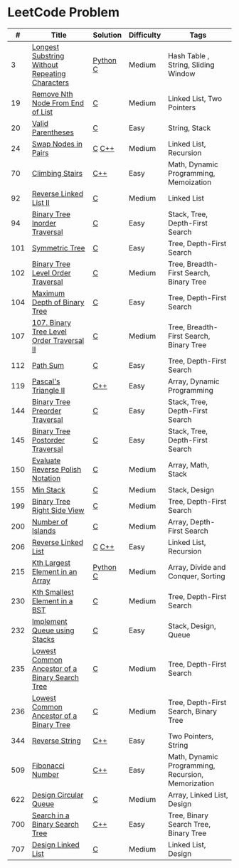 # LeetCode Problem


| #   | **Title**                                                                                                                       | **Solution**                                                                                                                                      | **Difficulty** | **Tags**                                           |
| --- | ------------------------------------------------------------------------------------------------------------------------------- | ------------------------------------------------------------------------------------------------------------------------------------------------- | -------------- | -------------------------------------------------- |
| 3   | [Longest Substring Without Repeating Characters](https://leetcode.com/problems/longest-substring-without-repeating-characters/) | [Python](./3%20Longest%20Substring%20Without%20Repeating%20Characters/3.py) [C](./3%20Longest%20Substring%20Without%20Repeating%20Characters/3.c) | Medium         | Hash Table , String, Sliding Window                |
| 19  | [Remove Nth Node From End of List](https://leetcode.com/problems/remove-nth-node-from-end-of-list/)                             | [C](./19%20Remove%20Nth%20Node%20From%20End%20of%20List/19.c)                                                                                     | Medium         | Linked List, Two Pointers                          |
| 20  | [Valid Parentheses](https://leetcode.com/problems/valid-parentheses/)                                                           | [C](./20%20Valid%20Parentheses/20.c)                                                                                                              | Easy           | String, Stack                                      |
| 24  | [Swap Nodes in Pairs](https://leetcode.com/problems/swap-nodes-in-pairs/)                                                       | [C](./24%20Swap%20Nodes%20in%20Pairs/24.c) [C++](./24%20Swap%20Nodes%20in%20Pairs/24.cpp)                                                         | Medium         | Linked List, Recursion                             |
| 70  | [Climbing Stairs](https://leetcode.com/problems/climbing-stairs/)                                                               | [C++](./70%20Climbing%20Stairs/70.cpp)                                                                                                            | Easy           | Math, Dynamic Programming, Memoization             |
| 92  | [Reverse Linked List II](https://leetcode.com/problems/reverse-linked-list-ii/)                                                 | [C](./92%20Reverse%20Linked%20List%20II/92.c)                                                                                                     | Medium         | Linked List                                        |
| 94  | [Binary Tree Inorder Traversal](https://leetcode.com/problems/binary-tree-inorder-traversal/)                                   | [C](./94%20Binary%20Tree%20Inorder%20Traversal/94.c)                                                                                              | Easy           | Stack, Tree, Depth-First Search                    |
| 101 | [Symmetric Tree](https://leetcode.com/problems/symmetric-tree/)                                                                 | [C](./101%20Symmetric%20Tree/101.c)                                                                                                               | Easy           | Tree, Depth-First Search                           |
| 102 | [Binary Tree Level Order Traversal](https://leetcode.com/problems/binary-tree-level-order-traversal/)                           | [C](./102%20Binary%20Tree%20Level%20Order%20Traversal/102.c)                                                                                      | Medium         | Tree, Breadth-First Search, Binary Tree            |
| 104 | [ Maximum Depth of Binary Tree](https://leetcode.com/problems/maximum-depth-of-binary-tree/)                                    | [C](./104%20Maximum%20Depth%20of%20Binary%20Tree/104.c)                                                                                           | Easy           | Tree, Depth-First Search                           |
| 107 | [107. Binary Tree Level Order Traversal II](https://leetcode.com/problems/binary-tree-level-order-traversal-ii/)                | [C](./107%20Binary%20Tree%20Level%20Order%20Traversal%20II/107.c)                                                                                 | Medium         | Tree, Breadth-First Search, Binary Tree            |
| 112 | [Path Sum](https://leetcode.com/problems/path-sum/)                                                                             | [C](./112%20Path%20Sum/112.c)                                                                                                                     | Easy           | Tree, Depth-First Search                           |
| 119 | [Pascal's Triangle II](https://leetcode.com/problems/pascals-triangle-ii/)                                                      | [C++](./119%20Pascal's%20Triangle%20II/119.cpp)                                                                                                   | Easy           | Array, Dynamic Programming                         |
| 144 | [Binary Tree Preorder Traversal](https://leetcode.com/problems/binary-tree-preorder-traversal/)                                 | [C](./144%20Binary%20Tree%20Preorder%20Traversal/144.c)                                                                                           | Easy           | Stack, Tree, Depth-First Search                    |
| 145 | [Binary Tree Postorder Traversal](https://leetcode.com/problems/binary-tree-postorder-traversal/)                               | [C](./145%20Binary%20Tree%20Postorder%20Traversal/145.c)                                                                                          | Easy           | Stack, Tree, Depth-First Search                    |
| 150 | [Evaluate Reverse Polish Notation](https://leetcode.com/problems/evaluate-reverse-polish-notation/)                             | [C](./150%20Evaluate%20Reverse%20Polish%20Notation/150.c)                                                                                         | Medium         | Array, Math, Stack                                 |
| 155 | [Min Stack](https://leetcode.com/problems/min-stack/)                                                                           | [C](./155%20Min%20Stack/155.c)                                                                                                                    | Medium         | Stack, Design                                      |
| 199 | [Binary Tree Right Side View](https://leetcode.com/problems/binary-tree-right-side-view/)                                       | [C](./199%20Binary%20Tree%20Right%20Side%20View/199.c)                                                                                            | Medium         | Tree, Depth-First Search                           |
| 200 | [Number of Islands](https://leetcode.com/problems/number-of-islands/)                                                           | [C](./200%20Number%20of%20Islands/200.c)                                                                                                          | Medium         | Array, Depth-First Search                          |
| 206 | [Reverse Linked List](https://leetcode.com/problems/reverse-linked-list/)                                                       | [C](./206%20Reverse%20Linked%20List/206.c) [C++](./206%20Reverse%20Linked%20List/206.cpp)                                                         | Easy           | Linked List, Recursion                             |
| 215 | [Kth Largest Element in an Array](https://leetcode.com/problems/kth-largest-element-in-an-array/)                               | [Python](./215%20Kth%20Largest%20Element%20in%20an%20Array/215.py) [C](./215%20Kth%20Largest%20Element%20in%20an%20Array/215.c)                   | Medium         | Array, Divide and Conquer, Sorting                 |
| 230 | [Kth Smallest Element in a BST](https://leetcode.com/problems/kth-smallest-element-in-a-bst/)                                   | [C](./230%20Kth%20Smallest%20Element%20in%20a%20BST/230.c)                                                                                        | Medium         | Tree, Depth-First Search                           |
| 232 | [Implement Queue using Stacks](https://leetcode.com/problems/implement-queue-using-stacks/)                                     | [C](./232%20Implement%20Queue%20using%20Stacks/232.c)                                                                                             | Easy           | Stack, Design, Queue                               |
| 235 | [Lowest Common Ancestor of a Binary Search Tree](https://leetcode.com/problems/lowest-common-ancestor-of-a-binary-search-tree/) | [C](./235%20Lowest%20Common%20Ancestor%20of%20a%20Binary%20Search%20Tree/235.c)                                                                   | Medium         | Tree, Depth-First Search                           |
| 236 | [Lowest Common Ancestor of a Binary Tree](https://leetcode.com/problems/lowest-common-ancestor-of-a-binary-tree/)               | [C](./236%20Lowest%20Common%20Ancestor%20of%20a%20Binary%20Tree/236.c)                                                                            | Medium         | Tree, Depth-First Search, Binary Tree              |
| 344 | [Reverse String](https://leetcode.com/problems/reverse-string/)                                                                 | [C++](./344%20Reverse%20String/344.cpp)                                                                                                           | Easy           | Two Pointers, String                               |
| 509 | [Fibonacci Number](https://leetcode.com/problems/fibonacci-number/)                                                             | [C++](./509%20Fibonacci%20Number/509.cpp)                                                                                                         | Easy           | Math, Dynamic Programming, Recursion, Memorization |
| 622 | [Design Circular Queue](https://leetcode.com/problems/design-circular-queue/)                                                   | [C](./622%20Design%20Circular%20Queue/622.c)                                                                                                      | Medium         | Array, Linked List, Design                         |
| 700 | [Search in a Binary Search Tree](https://leetcode.com/problems/search-in-a-binary-search-tree/)                                 | [C++](./700%20Search%20in%20a%20Binary%20Search%20Tree/700.cpp)                                                                                   | Easy           | Tree, Binary Search Tree, Binary Tree              |
| 707 | [Design Linked List](https://leetcode.com/problems/design-linked-list/)                                                         | [C](./707%20Design%20Linked%20List/707.c)                                                                                                         | Medium         | Linked List, Design                                |